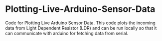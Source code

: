 # Plotting-Live-Arduino-Sensor-Data
Code for Plotting Live Arduino Sensor Data. This code plots the incoming data from Light Dependent Resistor (LDR) and can be run locally so that it can communicate with arduino for fetching data from serial.
